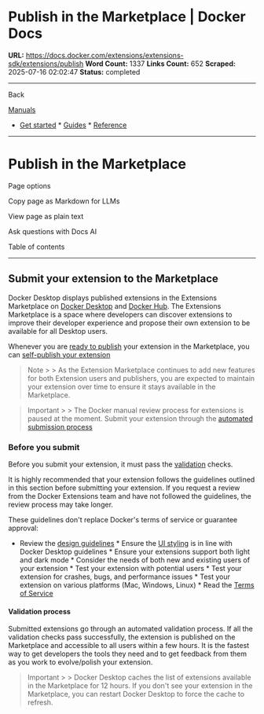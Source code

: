 # Publish in the Marketplace | Docker Docs

**URL:** https://docs.docker.com/extensions/extensions-sdk/extensions/publish
**Word Count:** 1337
**Links Count:** 652
**Scraped:** 2025-07-16 02:02:47
**Status:** completed

---

Back

[Manuals](https://docs.docker.com/manuals/)

  * [Get started](https://docs.docker.com/get-started/)   * [Guides](https://docs.docker.com/guides/)   * [Reference](https://docs.docker.com/reference/)

* * *

# Publish in the Marketplace

Page options

Copy page as Markdown for LLMs

View page as plain text

Ask questions with Docs AI

Table of contents

* * *

## Submit your extension to the Marketplace

Docker Desktop displays published extensions in the Extensions Marketplace on [Docker Desktop](https://open.docker.com/extensions/marketplace) and [Docker Hub](https://hub.docker.com/search?q=&type=extension). The Extensions Marketplace is a space where developers can discover extensions to improve their developer experience and propose their own extension to be available for all Desktop users.

Whenever you are [ready to publish](https://docs.docker.com/extensions/extensions-sdk/extensions/DISTRIBUTION/) your extension in the Marketplace, you can [self-publish your extension](https://github.com/docker/extensions-submissions/issues/new?assignees=&labels=&template=1_automatic_review.yaml&title=%5BSubmission%5D%3A+)

> Note >  > As the Extension Marketplace continues to add new features for both Extension users and publishers, you are expected to maintain your extension over time to ensure it stays available in the Marketplace.

> Important >  > The Docker manual review process for extensions is paused at the moment. Submit your extension through the [automated submission process](https://github.com/docker/extensions-submissions/issues/new?assignees=&labels=&template=1_automatic_review.yaml&title=%5BSubmission%5D%3A+)

### Before you submit

Before you submit your extension, it must pass the [validation](https://docs.docker.com/extensions/extensions-sdk/extensions/validate/) checks.

It is highly recommended that your extension follows the guidelines outlined in this section before submitting your extension. If you request a review from the Docker Extensions team and have not followed the guidelines, the review process may take longer.

These guidelines don't replace Docker's terms of service or guarantee approval:

  * Review the [design guidelines](https://docs.docker.com/extensions/extensions-sdk/design/design-guidelines/)   * Ensure the [UI styling](https://docs.docker.com/extensions/extensions-sdk/design/) is in line with Docker Desktop guidelines   * Ensure your extensions support both light and dark mode   * Consider the needs of both new and existing users of your extension   * Test your extension with potential users   * Test your extension for crashes, bugs, and performance issues   * Test your extension on various platforms \(Mac, Windows, Linux\)   * Read the [Terms of Service](https://www.docker.com/legal/extensions_marketplace_developer_agreement/)

#### Validation process

Submitted extensions go through an automated validation process. If all the validation checks pass successfully, the extension is published on the Marketplace and accessible to all users within a few hours. It is the fastest way to get developers the tools they need and to get feedback from them as you work to evolve/polish your extension.

> Important >  > Docker Desktop caches the list of extensions available in the Marketplace for 12 hours. If you don't see your extension in the Marketplace, you can restart Docker Desktop to force the cache to refresh.